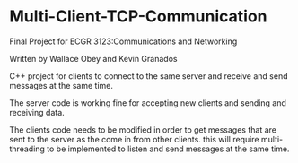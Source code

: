 # Multi-Client-TCP-Communication
Final Project for ECGR 3123:Communications and Networking

Written by Wallace Obey and Kevin Granados

C++ project for clients to connect to the same server and receive and send messages at the same time.

The server code is working fine for accepting new clients and sending and receiving data.

The clients code needs to be modified in order to get messages that are sent to the server as the come in from other
clients. this will require multi-threading to be implemented to listen and send messages at the same time.
